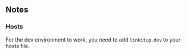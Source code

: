 ## Notes

### Hosts

For the dev environment to work, you need to add `linkitup.dev` to your hosts file. 

